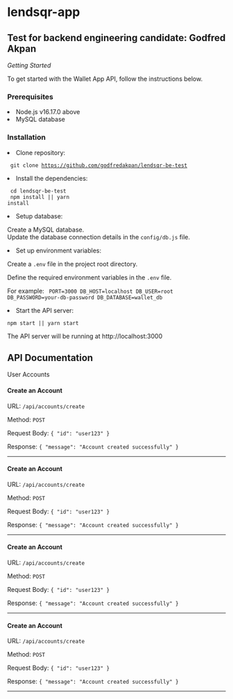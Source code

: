 # lendsqr-app
## Test for backend engineering candidate: Godfred Akpan

*Getting Started*

To get started with the Wallet App API, follow the instructions below.

### Prerequisites
<li>Node.js v16.17.0 above
<li>MySQL database

### Installation

<li>Clone repository: 

<code> git clone https://github.com/godfredakpan/lendsqr-be-test </code>

<li>Install the dependencies:

<code> cd lendsqr-be-test</code><br>
<code> npm install || yarn install</code>


<li>Setup database:

Create a MySQL database.<br>
Update the database connection details in the `config/db.js` file.

<li>Set up environment variables:

Create a `.env` file in the project root directory.

Define the required environment variables in the `.env` file. 

For example:
<code>
PORT=3000
DB_HOST=localhost
DB_USER=root
DB_PASSWORD=your-db-password
DB_DATABASE=wallet_db
</code>

<li>Start the API server:

`npm start || yarn start`

The API server will be running at http://localhost:3000

##
## API Documentation

User Accounts

#### Create an Account

URL: `/api/accounts/create`

Method: `POST`

Request Body: `{ "id": "user123" }`

Response: `{ "message": "Account created successfully"
}`

------

#### Create an Account

URL: `/api/accounts/create`

Method: `POST`

Request Body: `{ "id": "user123" }`

Response: `{ "message": "Account created successfully"
}`

------
#### Create an Account

URL: `/api/accounts/create`

Method: `POST`

Request Body: `{ "id": "user123" }`

Response: `{ "message": "Account created successfully"
}`

------

#### Create an Account

URL: `/api/accounts/create`

Method: `POST`

Request Body: `{ "id": "user123" }`

Response: `{ "message": "Account created successfully"
}`

------
